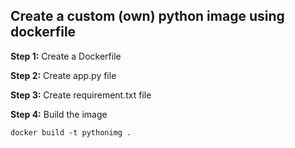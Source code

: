 ## Create a custom (own) python image using dockerfile 

**Step 1:** Create a Dockerfile

**Step 2:** Create app.py file

**Step 3:** Create requirement.txt file

**Step 4:** Build the image

``` docker build -t pythonimg . ```
